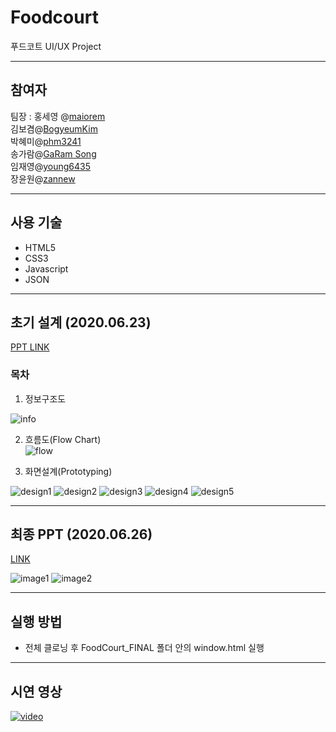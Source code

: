 # Foodcourt
푸드코트 UI/UX Project

<hr />

## 참여자    

팀장 : 홍세영 @[maiorem](https://github.com/maiorem)        
김보겸@[BogyeumKim](https://github.com/BogyeumKim)      
박혜미@[phm3241](https://github.com/phm3241)       
송가람@[GaRam Song](https://github.com/NikkieS)       
임재영@[young6435](https://github.com/young6435)       
장윤원@[zannew](https://github.com/zannew)       

<hr />

## 사용 기술
* HTML5    
* CSS3    
* Javascript    
* JSON    



<hr />

## 초기 설계 (2020.06.23)

[PPT LINK](https://docs.google.com/presentation/d/1NztJ7QlAL7kPgRc0KVBQ4JSrh5Svq3Y9/edit#slide=id.p1)

### 목차    
1. 정보구조도    

![info](https://ifh.cc/g/l3a7VZ.jpg)

2. 흐름도(Flow Chart)    
![flow](https://ifh.cc/g/D6RR35.jpg)

3. 화면설계(Prototyping)    

![design1](https://ifh.cc/g/uEPi4c.jpg)
![design2](https://ifh.cc/g/Xjq6wy.jpg)
![design3](https://ifh.cc/g/3gj8ig.jpg)
![design4](https://ifh.cc/g/QINVla.jpg)
![design5](https://ifh.cc/g/IGVePy.jpg)


<hr />

## 최종 PPT (2020.06.26)
[LINK](https://docs.google.com/presentation/d/1pcroktsJ8U951h3KN9BXd2Eo072Nanjb/edit#slide=id.g89e9fa3c1d_6_98)

![image1](https://ifh.cc/g/Ar4ZUN.jpg)
![image2](https://ifh.cc/g/SFVHC6.jpg)


<hr />

## 실행 방법
* 전체 클로닝 후 FoodCourt_FINAL 폴더 안의 window.html 실행

<hr />

## 시연 영상

[![video](https://img.youtube.com/watch?v=oX_KqQhikxA/0.jpg)](https://youtu.be/oX_KqQhikxA)
